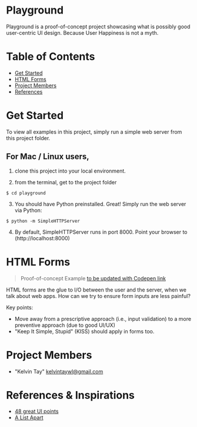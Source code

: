 Playground
==========

Playground is a proof-of-concept project showcasing what is possibly good user-centric UI design.
Because User Happiness is not a myth.


# Table of Contents
* [Get Started](#get-started) 
* [HTML Forms](#forms)
* [Project Members](#project-members)
* [References](#references)


# <a name="get-started"></a>Get Started

To view all examples in this project, simply run a simple web server from this project folder.

## For Mac / Linux users, 

1. clone this project into your local environment.

2. from the terminal, get to the project folder

```
$ cd playground
```

3. You should have Python preinstalled. Great! Simply run the web server via Python:

```
$ python -m SimpleHTTPServer
```

4. By default, SimpleHTTPServer runs in port 8000. Point your browser to (http://localhost:8000)

# <a name="forms"></a>HTML Forms

> Proof-of-concept Example [to be updated with Codepen link]()

HTML forms are the glue to I/O between the user and the server, when we talk about web apps.
How can we try to ensure form inputs are less painful?

Key points:
- Move away from a prescriptive approach (i.e., input validation) to a more preventive approach (due to good UI/UX)
- "Keep It Simple, Stupid" (KISS) should apply in forms too.

# <a name="project-members"></a>Project Members
* "Kelvin Tay" <kelvintaywl@gmail.com>


# <a name="references"></a>References & Inspirations
* [48 great UI points](http://www.goodui.org)
* [A List Apart](http://alistapart.com)
